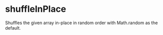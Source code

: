 # shuffleInPlace

Shuffles the given array in-place in random order with Math.random as the default.
